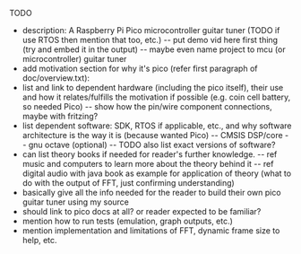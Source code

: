 TODO
- description: A Raspberry Pi Pico microcontroller guitar tuner (TODO
if use RTOS then mention that too, etc.)
-- put demo vid here first thing (try and embed it in the output)
-- maybe even name project to mcu (or microcontroller) guitar tuner
- add motivation section for why it's pico (refer first paragraph of doc/overview.txt):
- list and link to dependent hardware (including the pico itself), their use and how
it relates/fulfills the motivation if possible (e.g. coin cell battery, so needed Pico)
-- show how the pin/wire component connections, maybe with fritzing? 
- list dependent software: SDK, RTOS if applicable, etc., and why software architecture
is the way it is (because wanted Pico)
-- CMSIS DSP/core
-- gnu octave (optional)
-- TODO also list exact versions of software?
- can list theory books if needed for reader's further knowledge. 
-- ref music and computers to learn more about the theory behind it
-- ref digital audio with java book as example for application of theory 
(what to do with the output of FFT, just confirming understanding)
- basically give all the info needed for the reader to build their own pico guitar
tuner using my source
- should link to pico docs at all? or reader expected to be familiar? 
- mention how to run tests (emulation, graph outputs, etc.)
- mention implementation and limitations of FFT, dynamic frame size to help, etc.
